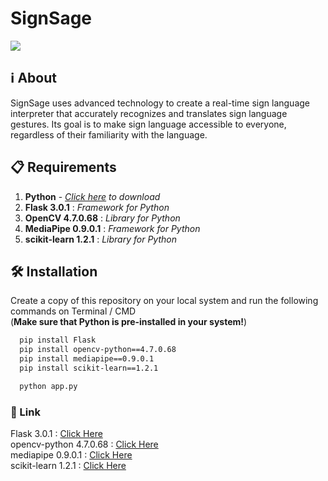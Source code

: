 # SignSage

![](https://github.com/anwesa-sinha/Innovative-project-3/assets/94695669/dd6520fd-3c8e-4f62-95a0-2b1872462e69)


## ℹ️ About 
SignSage uses advanced technology to create a real-time sign language interpreter that accurately recognizes and translates sign language gestures. Its goal is to make sign language accessible to everyone, regardless of their familiarity with the language.

## 📋 Requirements 
1. <b>Python</b> - [<i>Click here</i>](https://www.python.org/downloads) <i>to download</i>
2. <b>Flask 3.0.1</b> : <i>Framework for Python</i>
3. <b>OpenCV 4.7.0.68</b> : <i>Library for Python</i>
4. <b>MediaPipe 0.9.0.1</b> : <i>Framework for Python</i>
5. <b>scikit-learn 1.2.1</b> : <i>Library for Python</i>

## 🛠️ Installation

Create a copy of this repository on your local system and run the following commands on Terminal / CMD<br>
(<b>Make sure that Python is pre-installed in your system!</b>)

```bash
  pip install Flask
  pip install opencv-python==4.7.0.68
  pip install mediapipe==0.9.0.1
  pip install scikit-learn==1.2.1

  python app.py
```
 ### 🔗 Link 
 Flask 3.0.1 : [Click Here](https://pypi.org/project/Flask/)<br>
 opencv-python 4.7.0.68 : [Click Here](https://pypi.org/project/opencv-python/4.7.0.68/)<br>
 mediapipe 0.9.0.1 : [Click Here](https://pypi.org/project/mediapipe/0.9.0.1/)<br>
 scikit-learn 1.2.1 : [Click Here](https://pypi.org/project/scikit-learn/1.2.1/)<br>
 

<!-- opencv-python==4.7.0.68
mediapipe==0.9.0.1
scikit-learn==1.2.0

start flask - python app.py --->
